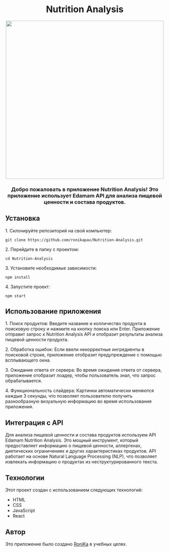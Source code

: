 <h1 align="center">Nutrition Analysis</h1>
<div align="center">
<a href="https://app-to-do-list-app.netlify.app/" target="_blank"><img align="center" src="https://i.ibb.co/5jNXZjq/2024-02-10-171339.png" height="500"/></a> 
</div>
<h3 align="center">Добро пожаловать в приложение Nutrition Analysis! 
  Это приложение использует Edamam API для анализа пищевой ценности и состава продуктов.</h3>
<h2>Установка</h2>
<p>1. Склонируйте репозиторий на свой компьютер:</p>
<pre><code>git clone https://github.com/ronikapav/Nutrition-Analysis.git</code></pre>
<p>2. Перейдите в папку с проектом:</p>
<pre><code>cd Nutrition-Analysis</code></pre>
<p>3. Установите необходимые зависимости:</p>
<pre><code>npm install</code></pre>
<p>4. Запустите проект:</p>
<pre><code>npm start</code></pre>
<h2>Использование приложения</h2>
<p>1. Поиск продуктов: Введите название и колличество продукта в поисковую строку и нажмите на кнопку поиска или Enter. 
  Приложение отправит запрос к Nutrition Analysis API и отобразит результаты анализа пищевой ценности продукта.</p>
<p>2. Обработка ошибок: Если ввели некорректные ингредиенты в поисковой строке, приложение отобразит предупреждение с помощью всплывающего окна.</p>
<p>3. Ожидание ответа от сервера: Во время ожидания ответа от сервера, приложение отобразит лоадер, чтобы пользователь знал, что запрос обрабатывается.</p>
<p>4. Функциональность слайдера: Картинки автоматически меняются каждые 3 секунды, что позволяет пользователю получить разнообразную визуальную информацию во время использования приложения.</p>
<h2>Интеграция с API</h2>
<p>Для анализа пищевой ценности и состава продуктов используем API Edamam Nutrition Analysis. 
  Это мощный инструмент, который предоставляет информацию о пищевой ценности, аллергенах, диетических ограничениях и других характеристиках продуктов.
  API работает на основе Natural Language Processing (NLP), что позволяет извлекать информацию о продуктах из неструктурированного текста.</p>
<h2>Технологии</h2>
<p>Этот проект создан с использованием следующих технологий:</p>
<ul>
<li>HTML</li>
<li>CSS</li>
<li>JavaScript</li>
<li>React</li>
</ul>
<h2>Автор</h2>
Это приложение было создано <a href="https://t.me/ronikapav">RoniKa</a> в учебных целях.
